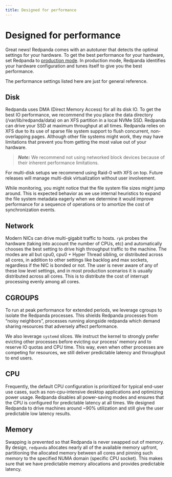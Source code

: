 ```yaml
---
title: Designed for performance
---
```


# Designed for performance

Great news! Redpanda comes with an autotuner that detects the optimal settings for your hardware.
To get the best performance for your hardware, set Redpanda to [production mode](/docs/deploy-self-hosted/production-deployment).
In production mode, Redpanda identifies your hardware configuration and tunes itself to give you the best performance.

The performance settings listed here are just for general reference.

<!-- It’s worth mentioning - as you might have noticed by now - you’ll always
interact with redpanda through `rpk`. `rpk` is the Redpanda Keeper, a command-line interface to automate all tasks related to managing, running, and upgrading
redpanda. We also leverage `systemd` to make it even simpler to run and
operate redpanda as a service. This means you’ll also find yourself using
`systemctl` to start and stop `redpanda`, as well as checking its status. You
can also manage, filter, and rotate the logs created by redpanda through
journalctl.

```
rpk --help             # interact with the server and service
journalctl -u redpanda # see logs
``` -->

## Disk

Redpanda uses DMA (Direct Memory Access) for all its disk IO. To get the
best IO performance, we recommend the you place the data directory
(/var/lib/redpanda/data) on an XFS partition in a local NVMe SSD. Redpanda can
drive your SSD at maximum throughput at all times. Redpanda relies on XFS due
to its use of sparse file system support to flush concurrent, non-overlapping pages.
Although other file systems might work, they may have limitations that prevent
you from getting the most value out of your hardware.

> **_Note:_** We recommend not using networked block devices because of their inherent performance limitations.

For multi-disk setups we recommend using Raid-0 with XFS on
top. Future releases will manage multi-disk virtualization without user
involvement.

While monitoring, you might notice that the file system file sizes might jump
around. This is expected behavior as we use internal heuristics to expand the
file system metadata eagerly when we determine it would improve performance for a
sequence of operations or to amortize the cost of synchronization events.

## Network

Modern NICs can drive multi-gigabit traffic to hosts. `rpk` probes the hardware
(taking into account the number of CPUs, etc) and automatically chooses the best
setting to drive high throughput traffic to the machine. The modes are all but
cpu0, cpu0 + Hyper Thread sibling, or distributed across all cores, in addition
to other settings like backlog and max sockets, regardless if the NIC is bonded
or not. The user is never aware of any of these low level settings, and in most
production scenarios it is usually distributed across all cores. This is
to distribute the cost of interrupt processing evenly among all cores.

## CGROUPS

To run at peak performance for extended periods, we leverage cgroups
to isolate the Redpanda processes. This shields Redpanda processes from
“noisy neighbors”, processes running alongside redpanda which demand sharing
resources that adversely affect performance.

We also leverage `systemd` slices. We instruct the kernel to strongly prefer
evicting other processes before evicting our process’ memory and to reserve IO
quotas and CPU time. This way, even when other processes are competing for resources,
we still deliver predictable latency and throughput to end users.

## CPU

Frequently, the default CPU configuration is prioritized for typical end-user
use cases, such as non-cpu-intensive desktop applications and optimizing power
usage. Redpanda disables all power-saving modes and ensures that the CPU is
configured for predictable latency at all times. We designed Redpanda to drive
machines around ~90% utilization and still give the user predictable low latency
results.

## Memory

Swapping is prevented so that Redpanda is never swapped out of memory. By
design, `redpanda` allocates nearly all of the available memory upfront,
partitioning the allocated memory between all cores and pinning such memory
to the specified NUMA domain (specific CPU socket). This makes sure that we have predictable memory allocations and provides predictable latency.
